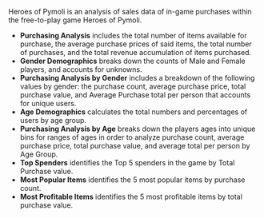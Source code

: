 

<p>Heroes of Pymoli is an analysis of sales data of in-game purchases
within the free-to-play game Heroes of Pymoli.<p /> 
<ul>
<li><b>Purchasing Analysis</b> includes the total number of items available for purchase, the average 
purchase prices of said items, the total number of purchases, and the total revenue accumulation of items purchased. 
<li><b>Gender Demographics</b> breaks down the counts of Male and Female players, and accounts for unknowns.
<li><b>Purchasing Analysis by Gender</b> includes a breakdown of the following values by gender: the purchase count,
average purchase price, total purchase value, and Average Purchase total per person that accounts for unique users.
<li><b>Age Demographics</b> calculates the total numbers and percentages of users by age group. 
<li><b>Purchasing Analysis by Age</b> breaks down the players ages into unique bins for ranges of ages in order to 
analyze purchase count, average purchase price, total purchase value, and average total per person by Age Group. 
<li><b>Top Spenders</b> identifies the Top 5 spenders in the game by Total Purchase value. 
<li><b>Most Popular Items</b> identifies the 5 most popular items by purchase count. 
<li><b>Most Profitable Items</b> identifies the 5 most profitable items by total purchase value.
</ul>


